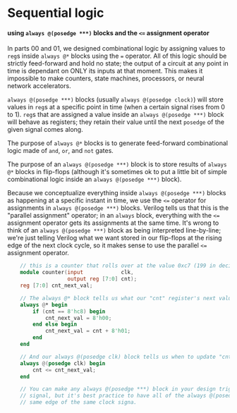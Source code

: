 # Sequential logic

#### using `always @(posedge ***)` blocks and the `<=` assignment operator
In parts 00 and 01, we designed combinational logic by assigning values to `reg`s inside `always @*` blocks using the `=` operator. All of this logic should be strictly feed-forward and hold no state; the output of a circuit at any point in time is dependant on ONLY its inputs at that moment. This makes it impossible to make counters, state machines, processors, or neural network accelerators.

`always @(posedge ***)` blocks (usually `always @(posedge clock)`) will store values in `reg`s at a specific point in time (when a certain signal rises from 0 to 1). `reg`s that are assigned a value inside an `always @(posedge ***)` block will behave as registers; they retain their value until the next `posedge` of the given signal comes along.

The purpose of `always @*` blocks is to generate feed-forward combinational logic made of `and`, `or`, and `not` gates.

The purpose of an `always @(posedge ***)` block is to store results of `always @*` blocks in flip-flops (although it's sometimes ok to put a little bit of simple combinational logic inside an `always @(posedge ***)` block).

Because we conceptualize everything inside `always @(posedge ***)` blocks as happening at a specific instant in time, we use the `<=` operator for assignments in `always @(posedge ***)` blocks. Verilog tells us that this is the "parallel assignment" operator; in an `always` block, everything with the `<=` assignment operator gets its assignments at the same time. It's wrong to think of an `always @(posedge ***)` block as being interpreted line-by-line; we're just telling Verilog what we want stored in our flip-flops at the rising edge of the next clock cycle, so it makes sense to use the parallel `<=` assignment operator.

```Verilog
    // this is a counter that rolls over at the value 0xc7 (199 in decimal).
    module counter(input            clk,
                   output reg [7:0] cnt);
    reg [7:0] cnt_next_val;

    // The always @* block tells us what our "cnt" register's next value should be.
    always @* begin
        if (cnt == 8'hc8) begin
            cnt_next_val = 8'h00;
        end else begin
            cnt_next_val = cnt + 8'h01;
        end
    end

    // And our always @(posedge clk) block tells us when to update "cnt" with a new value.
    always @(posedge clk) begin
        cnt <= cnt_next_val;
    end

    // You can make any always @(posedge ***) block in your design trigger on any edge of any
    // signal, but it's best practice to have all of the always @(posedge ***) blocks use the
    // same edge of the same clock signa.
```